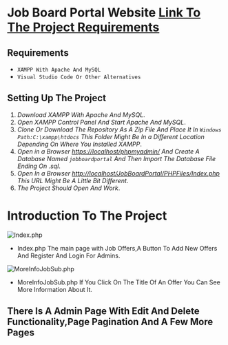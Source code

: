 # Job Board Portal Website [Link To The Project Requirements](https://docs.google.com/document/d/1AfxGLqgvx57wpi1tm9PZcHWQasRj0hhu0dHf5GW1340/edit#)

## Requirements 
                                                                                                     
- `XAMPP With Apache And MySQL`
- `Visual Studio Code Or Other Alternatives`

## Setting Up The Project

1. *Download XAMPP With Apache And MySQL*.
2. *Open XAMPP Control Panel And Start Apache And MySQL*.
3. *Clone Or Download The Repository As A Zip File And Place It In `Windows Path:C:\xampp\htdocs` This Folder Might Be In a Different Location Depending On Where You Installed XAMPP*.
4. *Open in a Browser [https://localhost/phpmyadmin/](http://localhost/phpmyadmin/) And Create A Database Named `jobboardportal` And Then Import The Database File Ending On .sql*.
5. *Open In a Browser [http://localhost/JobBoardPortal/PHPFiles/Index.php](http://localhost/JobBoardPortal/PHPFiles/Index.php) This URL Might Be A Little Bit Different*.
6. *The Project Should Open And Work*.

# Introduction To The Project



![Index.php](https://user-images.githubusercontent.com/92256441/177614037-94dc3617-3634-4bce-87cb-5d9839ffa2a6.png)

- Index.php The main page with Job Offers,A Button To Add New Offers And Register And Login For Admins.

![MoreInfoJobSub.php](https://user-images.githubusercontent.com/92256441/177614612-76f391f9-db38-46d9-916f-5dbb388688ca.png)

- MoreInfoJobSub.php If You Click On The Title Of An Offer You Can See More Information About It.

## There Is A Admin Page With Edit And Delete Functionality,Page Pagination And A Few More Pages



